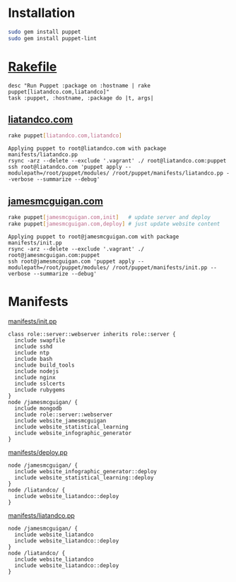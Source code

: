 # Installation

```sh
sudo gem install puppet
sudo gem install puppet-lint
```

# [Rakefile](Rakefile)
```
desc "Run Puppet :package on :hostname | rake puppet[liatandco.com,liatandco]"
task :puppet, :hostname, :package do |t, args|
```


## [liatandco.com](http://www.liatandco.com)

```sh
rake puppet[liatandco.com,liatandco]
```
```
Applying puppet to root@liatandco.com with package manifests/liatandco.pp
rsync -arz --delete --exclude '.vagrant' ./ root@liatandco.com:puppet
ssh root@liatandco.com 'puppet apply --modulepath=/root/puppet/modules/ /root/puppet/manifests/liatandco.pp --verbose --summarize --debug'
```




## [jamesmcguigan.com](http://www.jamesmcguigan.com)

```sh
rake puppet[jamesmcguigan.com,init]   # update server and deploy
rake puppet[jamesmcguigan.com,deploy] # just update website content
```
```
Applying puppet to root@jamesmcguigan.com with package manifests/init.pp
rsync -arz --delete --exclude '.vagrant' ./ root@jamesmcguigan.com:puppet
ssh root@jamesmcguigan.com 'puppet apply --modulepath=/root/puppet/modules/ /root/puppet/manifests/init.pp --verbose --summarize --debug'
```


# Manifests

[manifests/init.pp](manifests/init.pp)
```puppet
class role::server::webserver inherits role::server {
  include swapfile
  include sshd
  include ntp
  include bash
  include build_tools
  include nodejs
  include nginx
  include sslcerts
  include rubygems
}
node /jamesmcguigan/ {
  include mongodb
  include role::server::webserver
  include website_jamesmcguigan
  include website_statistical_learning
  include website_infographic_generator
}
```

[manifests/deploy.pp](manifests/deploy.pp)
```puppet
node /jamesmcguigan/ {
  include website_infographic_generator::deploy
  include website_statistical_learning::deploy
}
node /liatandco/ {
  include website_liatandco::deploy
}
```

[manifests/liatandco.pp](manifests/liatandco.pp)
```puppet
node /jamesmcguigan/ {
  include website_liatandco
  include website_liatandco::deploy
}
node /liatandco/ {
  include website_liatandco
  include website_liatandco::deploy
}
```
